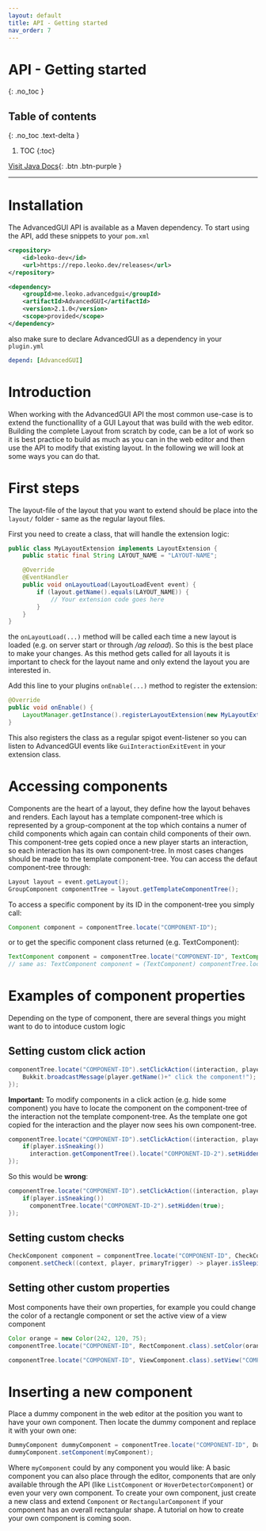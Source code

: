 ```yaml
---
layout: default
title: API - Getting started
nav_order: 7
---
```


# API - Getting started
{: .no_toc }

## Table of contents
{: .no_toc .text-delta }

1. TOC
{:toc}


[Visit Java Docs](https://advancedgui.app/apidocs/){: .btn .btn-purple }

---

# Installation

The AdvancedGUI API is available as a Maven dependency. To start using the API, add these snippets to your `pom.xml`

```xml
<repository>
    <id>leoko-dev</id>
    <url>https://repo.leoko.dev/releases</url>
</repository>
```

```xml
<dependency>
    <groupId>me.leoko.advancedgui</groupId>
    <artifactId>AdvancedGUI</artifactId>
    <version>2.1.0</version>
    <scope>provided</scope>
</dependency>
```

also make sure to declare AdvancedGUI as a dependency in your `plugin.yml`

```yaml
depend: [AdvancedGUI]
```

# Introduction

When working with the AdvancedGUI API the most common use-case is to extend the functionallity of a GUI Layout that was build with the web editor.
Building the complete Layout from scratch by code, can be a lot of work so it is best practice to build as much as you can in the web editor and then use the API to modify that existing layout. In the following we will look at some ways you can do that.

# First steps

The layout-file of the layout that you want to extend should be place into the `layout/` folder - same as the regular layout files.

First you need to create a class, that will handle the extension logic:
```java
public class MyLayoutExtension implements LayoutExtension {
    public static final String LAYOUT_NAME = "LAYOUT-NAME";

    @Override
    @EventHandler
    public void onLayoutLoad(LayoutLoadEvent event) {
        if (layout.getName().equals(LAYOUT_NAME)) {
            // Your extension code goes here
        }
    }
}
```

the `onLayoutLoad(...)` method will be called each time a new layout is loaded (e.g. on server start or through _/ag reload_). So this is the best place to make your changes. As this method gets called for all layouts it is important to check for the layout name and only extend the layout you are interested in.

Add this line to your plugins `onEnable(...)` method to register the extension:
```java
@Override
public void onEnable() {
    LayoutManager.getInstance().registerLayoutExtension(new MyLayoutExtension(), this);
}
```

This also registers the class as a regular spigot event-listener so you can listen to AdvancedGUI events like `GuiInteractionExitEvent` in your extension class.

# Accessing components

Components are the heart of a layout, they define how the layout behaves and renders. Each layout has a template component-tree which is represented by a group-component at the top which contains a numer of child components which again can contain child components of their own. This component-tree gets copied once a new player starts an interaction, so each interaction has its own component-tree. In most cases changes should be made to the template component-tree. You can access the defaut component-tree through:

```java
Layout layout = event.getLayout();
GroupComponent componentTree = layout.getTemplateComponentTree();
```

To access a specific component by its ID in the component-tree you simply call:
```java
Component component = componentTree.locate("COMPONENT-ID");
```
or to get the specific component class returned (e.g. TextComponent):
```java
TextComponent component = componentTree.locate("COMPONENT-ID", TextComponent.class);
// same as: TextComponent component = (TextComponent) componentTree.locate("COMPONENT-ID");
```

# Examples of component properties

Depending on the type of component, there are several things you might want to do to intoduce custom logic

## Setting custom click action

```java
componentTree.locate("COMPONENT-ID").setClickAction((interaction, player, primaryTrigger) -> {
    Bukkit.broadcastMessage(player.getName()+" click the component!");
});
```

**Important:** To modify components in a click action (e.g. hide some component) you have to locate the component on the component-tree of the interaction not the template component-tree.
As the template one got copied for the interaction and the player now sees his own component-tree.

```java
componentTree.locate("COMPONENT-ID").setClickAction((interaction, player, primaryTrigger) -> {
    if(player.isSneaking())
      interaction.getComponentTree().locate("COMPONENT-ID-2").setHidden(true);
});
```

So this would be **wrong**:
```java
componentTree.locate("COMPONENT-ID").setClickAction((interaction, player, primaryTrigger) -> {
    if(player.isSneaking())
      componentTree.locate("COMPONENT-ID-2").setHidden(true);
});
```

## Setting custom checks

```java
CheckComponent component = componentTree.locate("COMPONENT-ID", CheckComponent.class);
component.setCheck((context, player, primaryTrigger) -> player.isSleeping());
```

## Setting other custom properties

Most components have their own properties, for example you could change the color of a rectangle component or set the active view of a view component

```java
Color orange = new Color(242, 120, 75);
componentTree.locate("COMPONENT-ID", RectComponent.class).setColor(orange);
```

```java
componentTree.locate("COMPONENT-ID", ViewComponent.class).setView("COMPONENT-ID-2");
```

# Inserting a new component

Place a dummy component in the web editor at the position you want to have your own component. Then locate the dummy component and replace it with your own one:

```java
DummyComponent dummyComponent = componentTree.locate("COMPONENT-ID", DummyComponent.class);
dummyComponent.setComponent(myComponent);
```

Where `myComponent` could by any component you would like: A basic component you can also place through the editor, components that are only available through the API (like `ListComponent` or `HoverDetectorComponent`) or even your very own component. To create your own component, just create a new class and extend `Component` or `RectangularComponent` if your component has an overall rectangular shape. A tutorial on how to create your own component is coming soon.